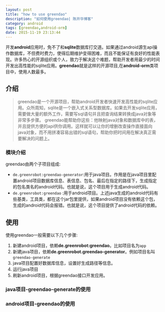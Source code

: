 ```yaml
---
layout: post
title: "how to use greendao"
description: "如何使用greendao| 陈开华博客"
category: android
tags: [greendao,android-orm]
date: 2015-11-19 23:13:44
---
```

开发**android**应用时，免不了和**sqlite**数据库打交道。如果通过android源生api操作数据库，不但费时费力，使得后期维护变得困难，而且不能保证有良好的性能表现。许多热心的开源组织或个人，致力于解决这个难题，帮助开发者用最少的时间开发出高性能的sqlite应用。**greendao**就是这样的开源项目,在**android-orm**类项目中，使用人数最多。<!-- more -->

## 介绍
> greendao是一个开源项目，帮助android开发者快速开发高性能的sqlite应用。众所周知，sqlite是一个嵌入式关系型数据库。如果去开发sqlite应用，需要做大量的额外工作，需要写sql语句并且把查询结果转换成java对象等非常多步骤。
greendao能帮助你这些：他映射java对象和数据库中的表，并且提供方便的api供你调用。这样就可以让你的增删改查操作直接面向java对象，而不用拼凑容易出错的sql语句，帮助你把时间用在解决真正需要解决的问题上。

### 模块介绍
greendao由两个子项目组成:

* `de.greenrobot:greendao-generator`:用于java项目。作用是在java项目里配置android项目数据库信息、表信息、包名、最后在指定的路径下，生成指定的包名类名的android代码。也就是说，这个项目用于生成android代码。
* `de.greenrobot:greendao` :用于android项目。上述java生成的android代码有些基类，工具类，都在这个jar包里提供，如果android项目没有依赖这个包，生成的android代码会报错。也就是说，这个项目提供了android代码的依赖。

## 使用
使用greendao一般需要以下几个步骤:

1. 新建android项目，依赖**de.greenrobot:greendao**。比如项目名为`app`
2. 新建java项目，依赖**de.greenrobot.greendao-generator**。例如项目名叫`greendao-generate`
3. java项目配置好数据库信息，设置好生成路径等信息。
4. 运行java项目
5. 刷新android项目，根据greendao接口开发应用。



### java项目-greendao-generate的使用



### android项目-greendao的使用








[ormlite]: http://ormlite.com/sqlite_java_android_orm.shtml
[greendao]: http://greendao-orm.com/